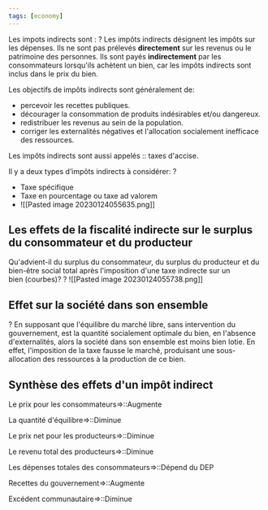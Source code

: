 ```yaml
---
tags: [economy] 
---
```


Les impots indirects sont :
?
Les impôts indirects désignent les impôts sur les dépenses. Ils ne sont pas prélevés **directement** sur les revenus ou le patrimoine des personnes. Ils sont payés **indirectement** par les consommateurs lorsqu'ils achètent un bien, car les impôts indirects sont inclus dans le prix du bien.
<!--SR:!2023-04-28,51,294-->

Les objectifs de impôts indirects sont généralement de:
- percevoir les recettes publiques.
- décourager la consommation de produits indésirables et/ou dangereux.
- redistribuer les revenus au sein de la population.
- corriger les externalités négatives et l'allocation socialement inefficace des ressources.

Les impôts indirects sont aussi appelés :: taxes d'accise.
<!--SR:!2024-01-30,262,330-->

Il y a deux types d’impôts indirects à considérer:
?
- Taxe spécifique
- Taxe en pourcentage ou taxe ad valorem
- ![[Pasted image 20230124055635.png]]
<!--SR:!2023-04-21,45,294-->

## Les effets de la fiscalité indirecte sur le surplus du consommateur et du producteur
Qu'advient-il du surplus du consommateur, du surplus du producteur et du bien-être social total après l'imposition d'une taxe indirecte sur un bien (courbes)?
?
![[Pasted image 20230124055738.png]]
<!--SR:!2023-04-04,13,199-->

## Effet sur la société dans son ensemble
?
En supposant que l'équilibre du marché libre, sans intervention du gouvernement, est la quantité socialement optimale du bien, en l'absence d'externalités, alors la société dans son ensemble est moins bien lotie. En effet, l'imposition de la taxe fausse le marché, produisant une sous-allocation des ressources à la production de ce bien.
<!--SR:!2023-05-18,6,190-->

## Synthèse des effets d'un impôt indirect 
Le prix pour les consommateurs=>::Augmente
<!--SR:!2023-05-11,60,310-->
La quantité d'équilibre=>::Diminue
<!--SR:!2023-04-14,26,283-->
Le prix net pour les producteurs=>::Diminue
<!--SR:!2023-11-13,185,279-->
Le revenu total des producteurs=>::Diminue
<!--SR:!2023-03-28,16,303-->
Les dépenses totales des consommateurs=>::Dépend du DEP
<!--SR:!2023-04-15,25,234-->
Recettes du gouvernement=>::Augmente
<!--SR:!2023-04-26,49,294-->
Excédent communautaire=>::Diminue
<!--SR:!2023-03-27,20,279-->